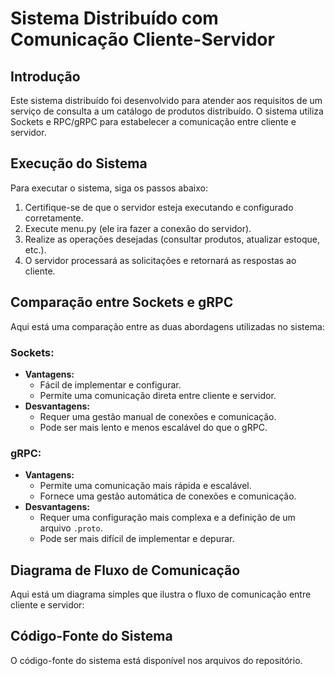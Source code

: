 # Sistema Distribuído com Comunicação Cliente-Servidor

## Introdução

Este sistema distribuído foi desenvolvido para atender aos requisitos de um serviço de consulta a um catálogo de produtos distribuído. O sistema utiliza Sockets e RPC/gRPC para estabelecer a comunicação entre cliente e servidor.

## Execução do Sistema

Para executar o sistema, siga os passos abaixo:

1. Certifique-se de que o servidor esteja executando e configurado corretamente.
2. Execute menu.py (ele ira fazer a conexão do servidor).
3. Realize as operações desejadas (consultar produtos, atualizar estoque, etc.).
4. O servidor processará as solicitações e retornará as respostas ao cliente.

## Comparação entre Sockets e gRPC

Aqui está uma comparação entre as duas abordagens utilizadas no sistema:

### Sockets:
- **Vantagens:**
  - Fácil de implementar e configurar.
  - Permite uma comunicação direta entre cliente e servidor.
- **Desvantagens:**
  - Requer uma gestão manual de conexões e comunicação.
  - Pode ser mais lento e menos escalável do que o gRPC.

### gRPC:
- **Vantagens:**
  - Permite uma comunicação mais rápida e escalável.
  - Fornece uma gestão automática de conexões e comunicação.
- **Desvantagens:**
  - Requer uma configuração mais complexa e a definição de um arquivo `.proto`.
  - Pode ser mais difícil de implementar e depurar.

## Diagrama de Fluxo de Comunicação

Aqui está um diagrama simples que ilustra o fluxo de comunicação entre cliente e servidor:

## Código-Fonte do Sistema

O código-fonte do sistema está disponível nos arquivos do repositório.

